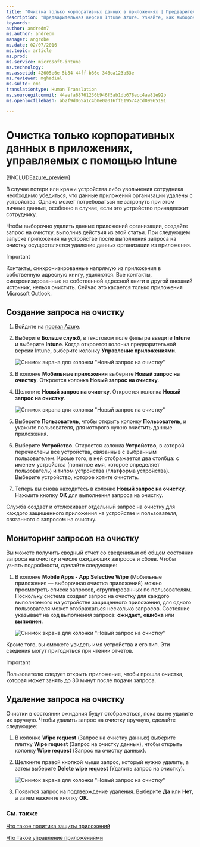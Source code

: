 ```yaml
---
title: "Очистка только корпоративных данных в приложениях | Предварительная версия Intune Azure | Документация Майкрософт"
description: "Предварительная версия Intune Azure. Узнайте, как выборочно очищать приложения с помощью Microsoft Intune."
keywords: 
author: andredm7
ms.author: andredm
manager: angrobe
ms.date: 02/07/2016
ms.topic: article
ms.prod: 
ms.service: microsoft-intune
ms.technology: 
ms.assetid: 42605e6e-5b84-44ff-b86e-346ea123b53e
ms.reviewer: mghadial
ms.suite: ems
translationtype: Human Translation
ms.sourcegitcommit: 44aefa68761236b946f5ab1db678ecc4aa81e92b
ms.openlocfilehash: ab2f9d065a1c4b0e0a016ff6195742cd09965191

---
```


# <a name="how-to-wipe-only-corporate-data-from-intune-managed-apps"></a>Очистка только корпоративных данных в приложениях, управляемых с помощью Intune

[!INCLUDE[azure_preview](../includes/azure_preview.md)]

В случае потери или кражи устройства либо увольнения сотрудника необходимо убедиться, что данные приложений организации удалены с устройства. Однако может потребоваться не затронуть при этом личные данные, особенно в случае, если это устройство принадлежит сотруднику.

Чтобы выборочно удалить данные приложений организации, создайте запрос на очистку, выполнив действия из этой статьи. При следующем запуске приложения на устройстве после выполнения запроса на очистку осуществляется удаление данных организации из приложения.

>[!IMPORTANT]
> Контакты, синхронизированные напрямую из приложения в собственную адресную книгу, удаляются. Все контакты, синхронизированные из собственной адресной книги в другой внешний источник, нельзя очистить. Сейчас это касается только приложения Microsoft Outlook.

## <a name="create-a-wipe-request"></a>Создание запроса на очистку

1.  Войдите на [портал Azure](https://portal.azure.com).

2.  Выберите **Больше служб**, в текстовом поле фильтра введите **Intune** и выберите **Intune**. Когда откроется колонка предварительной версии Intune, выберите колонку **Управление приложениями**.

    ![Снимок экрана для колонки "Новый запрос на очистку"](../media/intune-azure-preview-blade.png)

3.  В колонке **Мобильные приложения** выберите **Новый запрос на очистку**. Откроется колонка **Новый запрос на очистку**.

4.  Щелкните **Новый запрос на очистку**. Откроется колонка **Новый запрос на очистку**.

    ![Снимок экрана для колонки "Новый запрос на очистку"](../media/AzurePortal_MAM_NewWipeRequest.png)

5.  Выберите **Пользователь**, чтобы открыть колонку **Пользователь**, и укажите пользователя, для которого нужно очистить данные приложения.

6.  Выберите **Устройство**. Откроется колонка **Устройство**, в которой перечислены все устройства, связанные с выбранным пользователем. Кроме того, в ней отображается два столбца: с именем устройства (понятное имя, которое определяет пользователь) и типом устройства (платформа устройства). Выберите устройство, которое хотите очистить.

7.  Теперь вы снова находитесь в колонке **Новый запрос на очистку**. Нажмите кнопку **ОК** для выполнения запроса на очистку. 

Служба создает и отслеживает отдельный запрос на очистку для каждого защищенного приложения на устройстве и пользователя, связанного с запросом на очистку.

## <a name="monitor-your-wipe-requests"></a>Мониторинг запросов на очистку

Вы можете получить сводный отчет со сведениями об общем состоянии запроса на очистку и числе ожидающих запросов и сбоев. Чтобы узнать подробности, сделайте следующее:

1.  В колонке **Mobile Apps - App Selective Wipe** (Мобильные приложения — выборочная очистка приложений) можно просмотреть список запросов, сгруппированных по пользователям. Поскольку система создает запрос на очистку для каждого выполняемого на устройстве защищенного приложения, для одного пользователя может отображаться несколько запросов. Состояние указывает на ход выполнения запроса: **ожидает**, **ошибка** или **выполнен**.

    ![Снимок экрана для колонки "Новый запрос на очистку"](../media/wipe-request-status-1.png)

Кроме того, вы сможете увидеть имя устройства и его тип. Эти сведения могут пригодиться при чтении отчетов.

>[!IMPORTANT]
> Пользователю следует открыть приложение, чтобы прошла очистка, которая может занять до 30 минут после подачи запроса.

## <a name="delete-a-wipe-request"></a>Удаление запроса на очистку

Очистки в состоянии ожидания будут отображаться, пока вы не удалите их вручную.  Чтобы удалить запрос на очистку вручную, сделайте следующее:

1.  В колонке **Wipe request** (Запрос на очистку данных) выберите плитку **Wipe request** (Запрос на очистку данных), чтобы открыть колонку **Wipe request** (Запрос на очистку данных).

2.  Щелкните правой кнопкой мыши запрос, который нужно удалить, а затем выберите **Delete wipe request** (Удалить запрос на очистку).

    ![Снимок экрана для колонки "Новый запрос на очистку"](../media/delete-wipe-request.png)

3.  Появится запрос на подтверждение удаления. Выберите **Да** или **Нет**, а затем нажмите кнопку **ОК**.

### <a name="see-also"></a>См. также
[Что такое политика защиты приложений](what-is-app-protection-policy.md)

[Что такое управление приложениями](what-is-app-management.md)


<!--HONumber=Feb17_HO2-->



